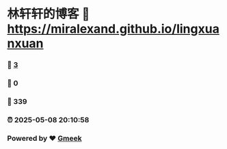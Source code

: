 # 林轩轩的博客 :link: https://miralexand.github.io/lingxuanxuan 
### :page_facing_up: [3](https://miralexand.github.io/lingxuanxuan/tag.html) 
### :speech_balloon: 0 
### :hibiscus: 339 
### :alarm_clock: 2025-05-08 20:10:58 
### Powered by :heart: [Gmeek](https://github.com/Meekdai/Gmeek)
